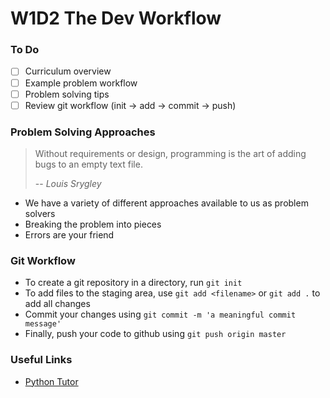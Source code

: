 # W1D2 The Dev Workflow

### To Do
- [ ] Curriculum overview
- [ ] Example problem workflow
- [ ] Problem solving tips
- [ ] Review git workflow (init -> add -> commit -> push)

### Problem Solving Approaches

> Without requirements or design, programming is the art of adding bugs to an empty text file.
>
> -- <cite>Louis Srygley</cite>

* We have a variety of different approaches available to us as problem solvers
* Breaking the problem into pieces
* Errors are your friend

### Git Workflow

* To create a git repository in a directory, run `git init`
* To add files to the staging area, use `git add <filename>` or `git add .` to add all changes
* Commit your changes using `git commit -m 'a meaningful commit message'`
* Finally, push your code to github using `git push origin master`

### Useful Links
- [Python Tutor](http://pythontutor.com/javascript.html#mode=edit)
